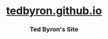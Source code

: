 <div align="center">

  <h1>
    <a href="https://tedbyron.github.io"
      title="Ted Byron's Site">
        tedbyron.github.io
    </a>
  </h1>

  <h3>
    Ted Byron's Site
  </h3>

</div>
